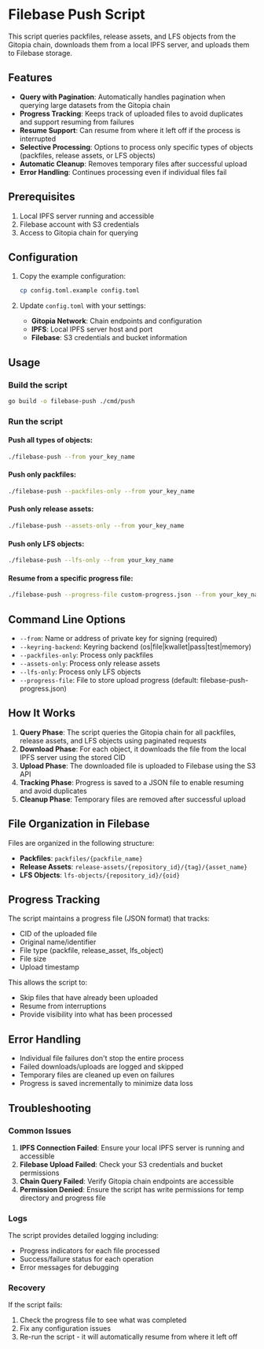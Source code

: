 # Filebase Push Script

This script queries packfiles, release assets, and LFS objects from the Gitopia chain, downloads them from a local IPFS server, and uploads them to Filebase storage.

## Features

- **Query with Pagination**: Automatically handles pagination when querying large datasets from the Gitopia chain
- **Progress Tracking**: Keeps track of uploaded files to avoid duplicates and support resuming from failures
- **Resume Support**: Can resume from where it left off if the process is interrupted
- **Selective Processing**: Options to process only specific types of objects (packfiles, release assets, or LFS objects)
- **Automatic Cleanup**: Removes temporary files after successful upload
- **Error Handling**: Continues processing even if individual files fail

## Prerequisites

1. Local IPFS server running and accessible
2. Filebase account with S3 credentials
3. Access to Gitopia chain for querying

## Configuration

1. Copy the example configuration:
   ```bash
   cp config.toml.example config.toml
   ```

2. Update `config.toml` with your settings:
   - **Gitopia Network**: Chain endpoints and configuration
   - **IPFS**: Local IPFS server host and port
   - **Filebase**: S3 credentials and bucket information

## Usage

### Build the script
```bash
go build -o filebase-push ./cmd/push
```

### Run the script

#### Push all types of objects:
```bash
./filebase-push --from your_key_name
```

#### Push only packfiles:
```bash
./filebase-push --packfiles-only --from your_key_name
```

#### Push only release assets:
```bash
./filebase-push --assets-only --from your_key_name
```

#### Push only LFS objects:
```bash
./filebase-push --lfs-only --from your_key_name
```

#### Resume from a specific progress file:
```bash
./filebase-push --progress-file custom-progress.json --from your_key_name
```

## Command Line Options

- `--from`: Name or address of private key for signing (required)
- `--keyring-backend`: Keyring backend (os|file|kwallet|pass|test|memory)
- `--packfiles-only`: Process only packfiles
- `--assets-only`: Process only release assets  
- `--lfs-only`: Process only LFS objects
- `--progress-file`: File to store upload progress (default: filebase-push-progress.json)

## How It Works

1. **Query Phase**: The script queries the Gitopia chain for all packfiles, release assets, and LFS objects using paginated requests
2. **Download Phase**: For each object, it downloads the file from the local IPFS server using the stored CID
3. **Upload Phase**: The downloaded file is uploaded to Filebase using the S3 API
4. **Tracking Phase**: Progress is saved to a JSON file to enable resuming and avoid duplicates
5. **Cleanup Phase**: Temporary files are removed after successful upload

## File Organization in Filebase

Files are organized in the following structure:
- **Packfiles**: `packfiles/{packfile_name}`
- **Release Assets**: `release-assets/{repository_id}/{tag}/{asset_name}`
- **LFS Objects**: `lfs-objects/{repository_id}/{oid}`

## Progress Tracking

The script maintains a progress file (JSON format) that tracks:
- CID of the uploaded file
- Original name/identifier
- File type (packfile, release_asset, lfs_object)
- File size
- Upload timestamp

This allows the script to:
- Skip files that have already been uploaded
- Resume from interruptions
- Provide visibility into what has been processed

## Error Handling

- Individual file failures don't stop the entire process
- Failed downloads/uploads are logged and skipped
- Temporary files are cleaned up even on failures
- Progress is saved incrementally to minimize data loss

## Troubleshooting

### Common Issues

1. **IPFS Connection Failed**: Ensure your local IPFS server is running and accessible
2. **Filebase Upload Failed**: Check your S3 credentials and bucket permissions
3. **Chain Query Failed**: Verify Gitopia chain endpoints are accessible
4. **Permission Denied**: Ensure the script has write permissions for temp directory and progress file

### Logs

The script provides detailed logging including:
- Progress indicators for each file processed
- Success/failure status for each operation
- Error messages for debugging

### Recovery

If the script fails:
1. Check the progress file to see what was completed
2. Fix any configuration issues
3. Re-run the script - it will automatically resume from where it left off
